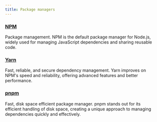 ```yaml
---
title: Package managers
---
```


### [NPM](https://www.npmjs.com/)

Package management. NPM is the default package manager for Node.js, widely used for managing JavaScript dependencies and sharing reusable code.

### [Yarn](https://yarnpkg.com/lang/en/)

Fast, reliable, and secure dependency management. Yarn improves on NPM's speed and reliability, offering advanced features and better performance.

### [pnpm](https://pnpm.io/)

Fast, disk space efficient package manager. pnpm stands out for its efficient handling of disk space, creating a unique approach to managing dependencies quickly and effectively.
